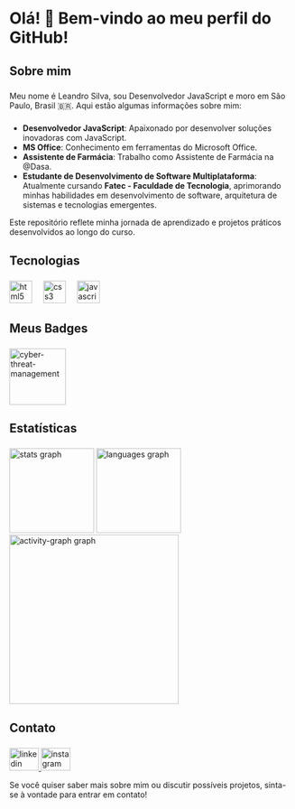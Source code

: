 # Olá! 👋 Bem-vindo ao meu perfil do GitHub!

## Sobre mim

###

Meu nome é Leandro Silva, sou Desenvolvedor JavaScript e moro em São Paulo, Brasil 🇧🇷. Aqui estão algumas informações sobre mim:

###

* **Desenvolvedor JavaScript**: Apaixonado por desenvolver soluções inovadoras com JavaScript.
* **MS Office**: Conhecimento em ferramentas do Microsoft Office.
* **Assistente de Farmácia**: Trabalho como Assistente de Farmácia na @Dasa.
* **Estudante de Desenvolvimento de Software Multiplataforma**: Atualmente cursando **Fatec - Faculdade de Tecnologia**, aprimorando minhas habilidades em desenvolvimento de software, arquitetura de sistemas e tecnologias emergentes.

  
Este repositório reflete minha jornada de aprendizado e projetos práticos desenvolvidos ao longo do curso.


###

<h2 align="left">Tecnologias</h2>

###

<div align="left">
  <img src="https://cdn.jsdelivr.net/gh/devicons/devicon/icons/html5/html5-original.svg" height="40" alt="html5 logo"  />
  <img width="12" />
  <img src="https://cdn.jsdelivr.net/gh/devicons/devicon/icons/css3/css3-original.svg" height="40" alt="css3 logo"  />
  <img width="12" />
  <img src="https://skillicons.dev/icons?i=js" height="40" alt="javascript logo"  />
</div>

###

<h2 align="left">Meus Badges</h2>

###

<a href="https://www.credly.com/badges/9cf39ae0-d782-4988-af70-d329c499ebbe/public_url"><img width="100" height="100" alt="cyber-threat-management" src="https://github.com/user-attachments/assets/bdcb5d99-d086-48fe-9996-769862452661" /></a>

###

<h2 align="left">Estatísticas</h2>

###

<div align="left">
  <img src="https://github-readme-stats.vercel.app/api?username=LeandroSilvaN&hide_title=false&hide_rank=false&show_icons=true&include_all_commits=true&count_private=true&disable_animations=false&theme=algolia&locale=en&hide_border=true&order=1" height="150" alt="stats graph"  />
  <img src="https://github-readme-stats.vercel.app/api/top-langs?username=LeandroSilvaN&locale=en&hide_title=false&layout=compact&card_width=320&langs_count=5&theme=algolia&hide_border=true&order=2" height="150" alt="languages graph"  />
  <img src="https://github-readme-activity-graph.vercel.app/graph?username=LeandroSilvaN&radius=16&theme=redical&area=true&order=5&hide_border=true&hide_title=false" height="300" alt="activity-graph graph"  />
</div>

###

<h2 align="left">Contato</h2>

###

<div align="left">
  <a href="https://www.linkedin.com/in/leandro-silva-do-nascimento/" target="_blank">
    <img src="https://raw.githubusercontent.com/maurodesouza/profile-readme-generator/master/src/assets/icons/social/linkedin/default.svg" width="52" height="40" alt="linkedin logo"  />
  </a>
  <a href="https://instagram.com/leandroohzs" target="_blank">
    <img src="https://raw.githubusercontent.com/maurodesouza/profile-readme-generator/master/src/assets/icons/social/instagram/default.svg" width="52" height="40" alt="instagram logo"  />
  </a>
</div>

Se você quiser saber mais sobre mim ou discutir possíveis projetos, sinta-se à vontade para entrar em contato!

###

